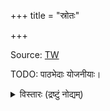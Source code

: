 +++
title = "स्रोतः"

+++

Source: [TW](https://archive.org/details/in.ernet.dli.2015.368538/page/n160/mode/1up)

TODO: पाठभेदाः योजनीयाः।

<details><summary>विस्तारः (द्रष्टुं नोद्यम्)</summary>

Source: Hanns Oertel, "The Jaiminiya or Talavakara Upanisad Brahmana:

Text, Translation, and Notes", in: Journal of the American Oriental
Society 16 (1896), pp. 79-260.

Typescript: Entered by Masato Fujii and proofread by Mieko Kajihara

Conversion to Devanagari using Vedapad Software by Ralph Bunker

 

Formatted for Maharishi University of Management Vedic Literature
</details>



